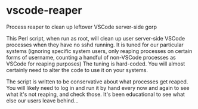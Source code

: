 # vscode-reaper
Process reaper to clean up leftover VSCode server-side gorp

This Perl script, when run as root, will clean up user server-side VSCode processes when they have no sshd running.  It is tuned for our particular systems (ignoring specific system users, only reaping processes on certain forms of username, counting a handful of non-VSCode processes as VSCode for reaping purposes)  The tuning is hard-coded.  You will almost certainly need to alter the code to use it on your systems.

The script is written to be conservative about what processes get reaped.  You will likely need to log in and run it by hand every now and again to see what it's not reaping, and check those.  It's been educational to see what else our users leave behind...
